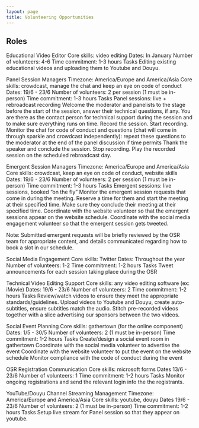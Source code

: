 ```yaml
---
layout: page
title: Volunteering Opportunities
---
```


## Roles
Educational Video Editor 
Core skills: video editing
Dates: In January
Number of volunteers: 4-6
Time commitment: 1-3 hours 
Tasks
Editing existing educational videos and uploading them to Youtube and Douyu. 

Panel Session Managers Timezone: America/Europe and America/Asia
Core skills: crowdcast, manage the chat and keep an eye on code of conduct
Dates: 19/6 - 23/6
Number of volunteers: 2 per session (1 must be in-person) 
Time commitment: 1-3 hours 
Tasks
Panel sessions: live + rebroadcast recording
Welcome the moderator and panelists to the stage before the start of the session, answer their technical questions, if any. You are there as the contact person for technical support during the session and to make sure everything runs on time.
Record the session.
Start recording. Monitor the chat for code of conduct and questions (chat will come in through sparkle and crowdcast independently): repeat these questions to the moderator at the end of the panel discussion if time permits
Thank the speaker and conclude the session. Stop recording.
Play the recorded session on the scheduled rebroadcast day.

Emergent Session Managers Timezone: America/Europe and America/Asia
Core skills: crowdcast, keep an eye on code of conduct, website skills
Dates: 19/6 - 23/6
Number of volunteers: 2 per session (1 must be in-person) 
Time commitment: 1-3 hours
Tasks
Emergent sessions: live sessions, booked “on the fly”
Monitor the emergent session requests that come in during the meeting. 
Reserve a time for them and start the meeting at their specified time.
Make sure they conclude their meeting at their specified time.
Coordinate with the website volunteer so that the emergent sessions appear on the website schedule.
Coordinate with the social media engagement volunteer so that the emergent session gets tweeted.

Note: Submitted emergent requests will be briefly reviewed by the OSR team for appropriate content, and details communicated regarding how to book a slot in our schedule.


Social Media Engagement
Core skills: Twitter
Dates: Throughout the year
Number of volunteers: 1-2
Time commitment: 1-2 hours 
Tasks
Tweet announcements for each session taking place during the OSR

Technical Video Editing Support
Core skills: any video editing software (ex: iMovie)
Dates: 19/6 - 23/6
Number of volunteers: 2 
Time commitment: 1-2 hours 
Tasks
Review/watch videos to ensure they meet the appropriate standards/guidelines.
Upload videos to Youtube and Douyu, create auto-subtitles, ensure subtitles match the audio. 
Stitch pre-recorded videos together with a slice advertising our sponsors between the two videos.

Social Event Planning
Core skills: gathertown (for the online component)
Dates: 1/5 - 30/5
Number of volunteers: 2 (1 must be in-person)
Time commitment: 1-2 hours 
Tasks
Create/design a social event room in gathertown
Coordinate with the social media volunteer to advertise the event
Coordinate with the website volunteer to put the event on the website schedule
Monitor compliance with the code of conduct during the event


OSR Registration Communication
Core skills: microsoft forms
Dates 13/6 - 23/6
Number of volunteers: 1 
Time commitment: 1-2 hours 
Tasks
Monitor ongoing registrations and send the relevant login info the the registrants.

YouTube/Douyu Channel Streaming Management Timezone: America/Europe and America/Asia
Core skills: youtube, douyu
Dates 19/6 - 23/6
Number of volunteers: 2 (1 must be in-person)
Time commitment: 1-2 hours 
Tasks
Setup live stream for Panel session so that they appear on youtube.
